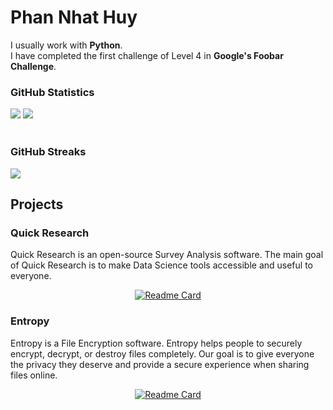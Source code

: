 Phan Nhat Huy
===
I usually work with **Python**.
<br>I have completed the first challenge of Level 4 in **Google's Foobar Challenge**.<br>

<h3>GitHub Statistics</h3>
<div align="left">
<a href="https://github.com/pnhathuy07"><img src="https://github-readme-stats.vercel.app/api?username=pnhathuy07&show_icons=true&show_icons=true&theme=buefy&count_private=true&cache_seconds=1800&line_height=24"></a>
<a href="https://github.com/pnhathuy07"><img src="https://github-readme-stats.vercel.app/api/top-langs/?username=pnhathuy07&show_icons=true&theme=buefy&layout=compact&cache_seconds=1800&langs_count=8"></a></div><br>
<h3>GitHub Streaks</h3>
<div align="left">
<a href="https://github.com/pnhathuy07"><img src="https://github-readme-streak-stats.herokuapp.com/?user=pnhathuy07"></a>
</div>

Projects
---

<h3>Quick Research</h3>

Quick Research is an open-source Survey Analysis software. The main goal of Quick Research is to make Data Science tools accessible and useful to everyone.

<div align="center">
  
  [![Readme Card](https://github-readme-stats.vercel.app/api/pin/?username=pnhathuy07&repo=quick-research&show_owner=True)](https://github.com/pnhathuy07/quick-research)
  
</div>

<h3>Entropy</h3>

Entropy is a File Encryption software. Entropy helps people to securely encrypt, decrypt, or destroy files completely. Our goal is to give everyone the privacy they deserve and 
provide a secure experience when sharing files online.

<div align="center">
  
  [![Readme Card](https://github-readme-stats.vercel.app/api/pin/?username=pnhathuy07&repo=entropy&show_owner=True)](https://github.com/pnhathuy07/entropy)
  
</div>
